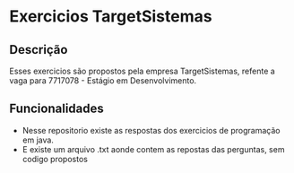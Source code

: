 # Exercicios TargetSistemas

## Descrição
Esses exercicios são propostos pela empresa TargetSistemas, refente a vaga para 7717078 - Estágio em Desenvolvimento.



## Funcionalidades

- Nesse repositorio existe as respostas dos exercicios de programação em java.
- E existe um arquivo .txt aonde contem as repostas das perguntas, sem codigo propostos 

